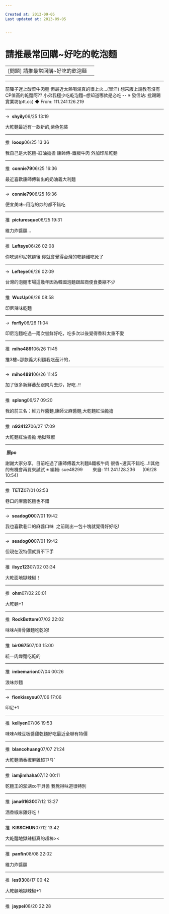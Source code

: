 ```yaml
---

Created at: 2013-09-05
Last updated at: 2013-09-05


---
```


# 請推最常回購~好吃的乾泡麵


|     |     |
| --- | --- |
| \[問題\] 請推最常回購~好吃的乾泡麵 |     |

* * *

前陣子迷上酸菜牛肉麵
但最近太熱喝湯真的很上火...(冒汗)
想來版上請教有沒有CP值高的乾麵阿??
小弟我極少吃乾泡麵~想知道哪款是必吃
\--
※ 發信站: 批踢踢實業坊(ptt.cc)
◆ From: 111.241.126.219

* * *

→  **shyily**06/25 13:19

大乾麵最近有一款新的,紫色包裝

* * *

推  **looop**06/25 13:36

我自己是大乾麵-紅油擔擔 康師傅-鐵板牛肉 外加印尼乾麵

* * *

推  **connie79**06/25 16:36

最近喜歡康師傅新出的奶油義大利麵

* * *

→  **connie79**06/25 16:36

便宜美味~用泡的炒的都不錯吃

* * *

推  **picturesque**06/25 19:31

維力炸醬麵...

* * *

推  **Lefteye**06/26 02:08

你吃過印尼乾麵後 你就會覺得台灣的乾麵難吃死了

* * *

→  **Lefteye**06/26 02:09

台灣的泡麵市場這幾年因為韓國泡麵跟超商便食萎縮不少

* * *

推  **WuzUp**06/26 08:58

印尼辣味乾麵

* * *

→  **forfly**06/26 11:04

印尼泡麵吃過一兩次嘗鮮好吃，吃多次以後覺得香料太重不愛

* * *

推  **miho4891**06/26 11:45

推3樓~那款義大利麵我吃茄汁的，

* * *

→  **miho4891**06/26 11:45

加了很多新鮮蕃茄跟肉片去炒，好吃..!!

* * *

推  **splong**06/27 09:20

我的前三名：維力炸醬麵,康師父麻醬麵,大乾麵紅油擔擔

* * *

推  **n924127**06/27 17:09

大乾麵紅油擔擔 地獄辣椒

* * *

 **原po**

謝謝大家分享，目前吃過了康師傅義大利麵&鐵板牛肉
很香~還真不錯吃...!!其他的有機會再買來試試
※ 編輯: sue48299        來自: 111.241.128.236      (06/28 10:54)
 

* * *

推  **TETZ**07/01 02:53

巷口的麻醬乾麵也不錯

* * *

→  **seadog00**07/01 19:42

我也喜歡巷口的麻醬口味  之前剛出一包十塊就覺得好好吃!

* * *

→  **seadog00**07/01 19:42

但現在沒特價就買不下手

* * *

推  **ilsyz123**07/02 03:34

大乾面地獄辣椒！

* * *

推  **ohm**07/02 20:01

大乾麵+1

* * *

推  **RockBottom**07/02 22:02

味味A排骨雞麵吃乾的!

* * *

推  **bir0675**07/03 15:00

統一肉燥麵吃乾的

* * *

推  **imbemarion**07/04 00:26

浪味炒麵

* * *

→  **fionkissyou**07/06 17:06

印尼+1

* * *

推  **kellyen**07/06 19:53

味味A辣豆板醬雞乾麵好吃最近全聯有特價

* * *

推  **blancohuang**07/07 21:24

大乾麵酒香椒麻雞超ㄗㄢˋ

* * *

推  **iamjimhaha**07/12 00:11

乾麵王的澎湖xo干貝醬 我覺得味道很特別

* * *

推  **jana61630**07/12 13:27

酒香椒麻雞好吃！

* * *

推  **KISSCHUN**07/12 13:42

大乾麵地獄辣椒真的超棒><

* * *

推  **panfin**08/08 22:02

維力炸醬麵

* * *

推  **les93**08/17 00:42

大乾麵地獄辣椒+1

* * *

推  **jaypei**08/20 22:28

